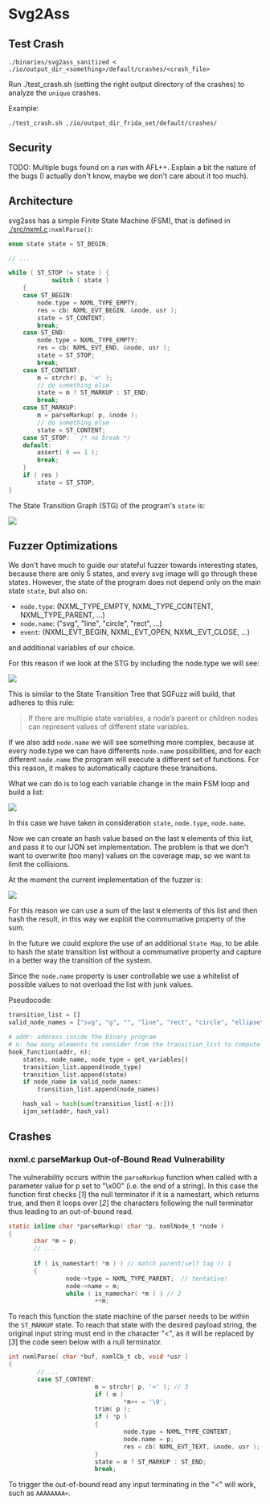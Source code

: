 # Svg2Ass

## Test Crash

```
./binaries/svg2ass_sanitized < ./io/output_dir_<something>/default/crashes/<crash_file>
```

Run ./test_crash.sh (setting the right output directory of the crashes) to analyze
the `unique` crashes.

Example:

```
./test_crash.sh ./io/output_dir_frida_set/default/crashes/
```

## Security

TODO: Multiple bugs found on a run with AFL++.
Explain a bit the nature of the bugs (I actually don't know, maybe we don't care about it too much).

## Architecture

svg2ass has a simple Finite State Machine (FSM), that is defined in [./src/nxml.c](./src/nxml.c)`:nxmlParse()`:

```c
enum state state = ST_BEGIN;

// ...

while ( ST_STOP != state ) {
            switch ( state )
    {
    case ST_BEGIN:
        node.type = NXML_TYPE_EMPTY;
        res = cb( NXML_EVT_BEGIN, &node, usr );
        state = ST_CONTENT;
        break;
    case ST_END:
        node.type = NXML_TYPE_EMPTY;
        res = cb( NXML_EVT_END, &node, usr );
        state = ST_STOP;
        break;
    case ST_CONTENT:
        m = strchr( p, '<' );
        // do something else
        state = m ? ST_MARKUP : ST_END;
        break;
    case ST_MARKUP:
        m = parseMarkup( p, &node );
        // do something else
        state = ST_CONTENT;
    case ST_STOP:	/* no break */
    default:
        assert( 0 == 1 );
        break;
    }
    if ( res )
        state = ST_STOP;
}
```

The State Transition Graph (STG) of the program's `state` is:

![](./img/state-transition-graph-01.png)

## Fuzzer Optimizations

We don't have much to guide our stateful fuzzer towards interesting states,
because there are only 5 states, and every svg image will go through these states.
However, the state of the program does not depend only on the main state `state`,
but also on:

- `node.type`: (NXML_TYPE_EMPTY, NXML_TYPE_CONTENT, NXML_TYPE_PARENT, ...)
- `node.name`: ("svg", "line", "circle", "rect", ...)
- `event`: (NXML_EVT_BEGIN, NXML_EVT_OPEN, NXML_EVT_CLOSE, ...)

and additional variables of our choice.

For this reason if we look at the STG by including the node.type we will see:

![](./img/state-transition-graph-02.png)

This is similar to the State Transition Tree that SGFuzz will build, that adheres to this rule:

> If there are multiple state variables, a node’s parent or children nodes can represent values of different state variables.

If we also add `node.name` we will see something more complex, because at every node.type we can have differents `node.name` possibilities, and for each different `node.name` the program
will execute a different set of functions.
For this reason, it makes to automatically capture these transitions.

What we can do is to log each variable change in the main FSM loop and build a list:

![](./img/transition-list.png)

In this case we have taken in consideration `state`, `node.type`, `node.name`.

Now we can create an hash value based on the last `N` elements of this list, and
pass it to our IJON set implementation. The problem is that we don't want to overwrite
(too many) values on the coverage map, so we want to limit the collisions.

At the moment the current implementation of the fuzzer is:

![](./img/implementation.png)

For this reason we can
use a sum of the last `N` elements of this list and then hash the result, in this way we
exploit the commumative property of the sum.

In the future we could explore the use of an additional `State Map`, to be able to
hash the state transition list without a commumative property and capture in a better
way the transition of the system.

Since the `node.name` property is user controllable we use a whitelist of possible
values to not overload the list with junk values.

Pseudocode:

```py
transition_list = []
valid_node_names = ["svg", "g", "", "line", "rect", "circle", "ellipse", "path", "polyline", "polygon"]

# addr: address inside the binary program
# n: how many elements to consider from the transition_list to compute the hash
hook_function(addr, n):
    states, node_name, node_type = get_variables()
    transition_list.append(node_type)
    transition_list.append(state)
    if node_name in valid_node_names:
        transition_list.append(node_names)

    hash_val = hash(sum(transition_list[-n:]))
    ijon_set(addr, hash_val)
```

## Crashes

### nxml.c parseMarkup Out-of-Bound Read Vulnerability

The vulnerability occurs within the `parseMarkup` function when called with a parameter value for p set to "\x00" (i.e. the end of a string). In this case the function first checks [*1*] the null terminator if it is a namestart, which returns true, and then it loops over [*2*] the characters following the null terminator thus leading to an out-of-bound read.

```c
static inline char *parseMarkup( char *p, nxmlNode_t *node )
{
       char *m = p;
       // ...
    
       if ( is_namestart( *m ) ) // match parent/self tag // 1
       {
                node->type = NXML_TYPE_PARENT;  // tentative!
                node->name = m;
                while ( is_namechar( *m ) ) // 2
                        ++m;
```

To reach this function the state machine of the parser needs to be within the `ST_MARKUP` state. To reach that state with the desired payload string, the original input string must end in the character "<", as it will be replaced by [*3*] the code seen below with a null terminator. 

```c
int nxmlParse( char *buf, nxmlCb_t cb, void *usr )
{
        // ...
        case ST_CONTENT:
                        m = strchr( p, '<' ); // 3
                        if ( m )
                                *m++ = '\0';
                        trim( p );
                        if ( *p )
                        {
                                node.type = NXML_TYPE_CONTENT;
                                node.name = p;
                                res = cb( NXML_EVT_TEXT, &node, usr );
                        }
                        state = m ? ST_MARKUP : ST_END;
                        break;
```

To trigger the out-of-bound read any input terminating in the "<" will work, such as `AAAAAAAA<`.

